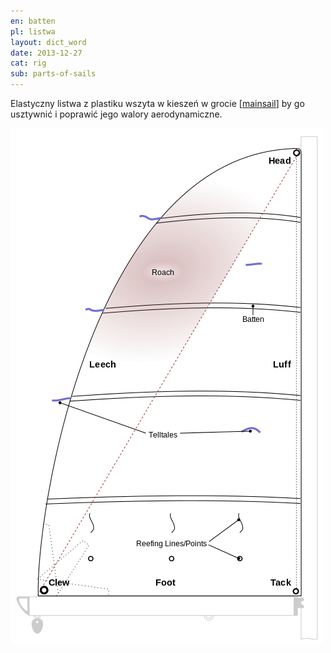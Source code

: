 ```yaml
---
en: batten
pl: listwa 
layout: dict_word
date: 2013-12-27
cat: rig
sub: parts-of-sails
---
```


Elastyczny listwa z plastiku wszyta w kieszeń w grocie [[mainsail](/dict/m/mainsail/)] by go usztywnić i poprawić jego walory aerodynamiczne.

![części żagla](/img/dict/parts_of_a_sail.png)
